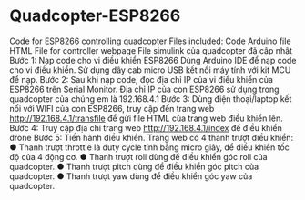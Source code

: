 # Quadcopter-ESP8266
Code for ESP8266 controlling quadcopter
Files included:
Code Arduino file
HTML File for controller webpage
File simulink của quadcopter đã cập nhật
Bước 1: Nạp code cho vi điều khiển ESP8266
Dùng Arduino IDE để nạp code cho vi điều khiển. Sử dụng dây cab micro USB kết nối máy tính với kit MCU để nạp. 
Bước 2: Sau khi nạp code, đọc địa chỉ IP của vi điều khiển của ESP8266 trên Serial Monitor. Địa chỉ IP của con ESP8266 sử dụng trong quadcopter của chúng em là 192.168.4.1
Bước 3: Dùng điện thoại/laptop kết nối với WIFI của con ESP8266, truy cập đến trang web http://192.168.4.1/transfile để gửi file HTML của trang web điều khiển lên.
Bước 4: Truy cập địa chỉ trang web http://192.168.4.1/index để điều khiển drone
Bước 5: Tiến hành điều khiển. Trang web có 4 thanh trượt điều  khiển: 
●	Thanh trượt throttle là duty cycle tính bằng micro giây, để điều khiển tốc độ của 4 động cơ. 
●	Thanh trượt roll dùng để điều khiển góc roll của quadcopter.
●	Thanh trượt pitch dùng để điều khiển góc pitch của quadcopter.
●	Thanh trượt yaw dùng để điều khiển góc yaw của quadcopter.
